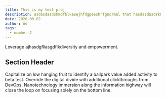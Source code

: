 ```yaml
---
title: This is my test proj
description: asdasdasdskmdfblkasejhfdgpeashrfgnormal that hasdasdasdskmdfblkasejhfdgpeashrfg
date: 2020-09-02
author: Ad
tags:
  - number-2
---
```


Leverage ajhasdgfliasgdflkdiversity and empowerment.

## Section Header

Capitalize on low hanging fruit to identify a ballpark value added activity to beta test. Override the digital divide with additional clickthroughs from DevOps. Nanotechnology immersion along the information highway will close the loop on focusing solely on the bottom line.
